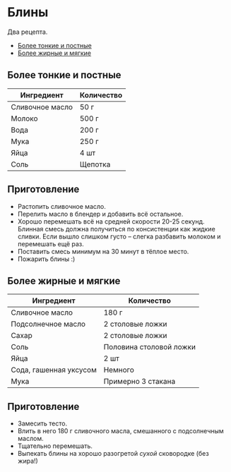 # Блины

Два рецепта.

- [Более тонкие и постные]()
- [Более жирные и мягкие]()

## Более тонкие и постные

| Ингредиент 		| Количество |
| ---------- 		| ---------- |
| Сливочное масло	| 50 г 		|
| Молоко       		| 500 г 	|
| Вода				| 200 г     |
| Мука				| 250 г		|
| Яйца				| 4 шт		|
| Соль				| Щепотка	|

## Приготовление

- Растопить сливочное масло.
- Перелить масло в блендер и добавить всё остальное.
- Хорошо перемешать всё на средней скорости 20-25 секунд. Блинная смесь должна получиться по консистенции как жидкие сливки. Если вышло слишком густо – слегка разбавить молоком и перемешать ещё раз.
- Поставить смесь минимум на 30 минут в тёплое место.
- Пожарить блины :)

## Более жирные и мягкие

| Ингредиент 		      | Количество |
| ---------- 		      | ---------- |
| Сливочное масло	      | 180 г                   |
| Подсолнечное масло	  | 2 столовые ложки        |
| Сахар	                  | 2 столовые ложки        |
| Соль       		      | Половина столовой ложки |
| Яйца				      | 2 шт                    |
| Сода, гашенная уксусом  | Немного		            |
| Мука				      | Примерно 3 стакана		|

## Приготовление

- Замесить тесто.
- Влить в него 180 г сливочного масла, смешанного с подсолнечным маслом.
- Тщательно перемешать.
- Выпекать блины на хорошо разогретой *сухой* сковородке (без жира!)